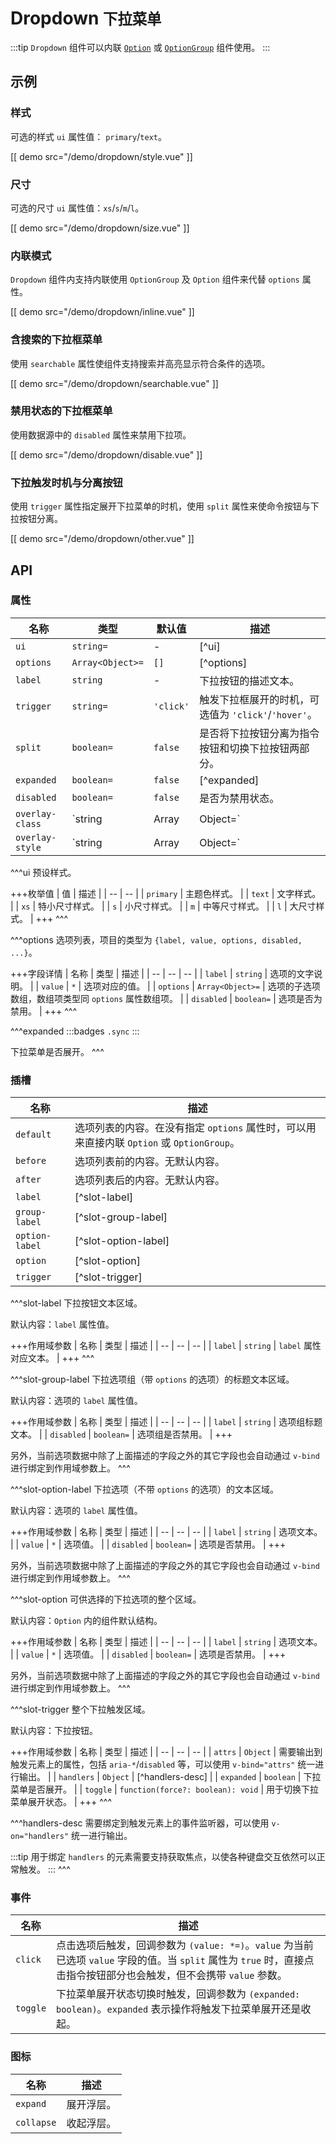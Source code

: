 # Dropdown <small>下拉菜单</small>

:::tip
`Dropdown` 组件可以内联 [`Option`](./option) 或 [`OptionGroup`](./option-group) 组件使用。
:::

## 示例

### 样式

可选的样式 `ui` 属性值： `primary`/`text`。

[[ demo src="/demo/dropdown/style.vue" ]]

### 尺寸

可选的尺寸 `ui` 属性值：`xs`/`s`/`m`/`l`。

[[ demo src="/demo/dropdown/size.vue" ]]

### 内联模式

`Dropdown` 组件内支持内联使用 `OptionGroup` 及 `Option` 组件来代替 `options` 属性。

[[ demo src="/demo/dropdown/inline.vue" ]]

### 含搜索的下拉框菜单

使用 `searchable` 属性使组件支持搜索并高亮显示符合条件的选项。

[[ demo src="/demo/dropdown/searchable.vue" ]]

### 禁用状态的下拉框菜单

使用数据源中的 `disabled` 属性来禁用下拉项。

[[ demo src="/demo/dropdown/disable.vue" ]]

### 下拉触发时机与分离按钮

使用 `trigger` 属性指定展开下拉菜单的时机，使用 `split` 属性来使命令按钮与下拉按钮分离。

[[ demo src="/demo/dropdown/other.vue" ]]

## API

### 属性

| 名称 | 类型 | 默认值 | 描述 |
| -- | -- | -- | -- |
| `ui` | `string=` | - | [^ui] |
| `options` | `Array<Object>=` | `[]` | [^options] |
| `label` | `string` | - | 下拉按钮的描述文本。 |
| `trigger` | `string=` | `'click'` | 触发下拉框展开的时机，可选值为 `'click'`/`'hover'`。 |
| `split` | `boolean=` | `false` | 是否将下拉按钮分离为指令按钮和切换下拉按钮两部分。 |
| `expanded` | `boolean=` | `false` | [^expanded] |
| `disabled` | `boolean=` | `false` | 是否为禁用状态。 |
| `overlay-class` | `string|Array|Object=` | - | 参考 [`Overlay`](./overlay) 组件的 [`overlay-class`](./overlay#属性) 属性。 |
| `overlay-style` | `string|Array|Object=` | - | 参考 [`Overlay`](./overlay) 组件的 [`overlay-style`](./overlay#属性) 属性。 |

^^^ui
预设样式。

+++枚举值
| 值 | 描述 |
| -- | -- |
| `primary` | 主题色样式。 |
| `text` | 文字样式。 |
| `xs` | 特小尺寸样式。 |
| `s` | 小尺寸样式。 |
| `m` | 中等尺寸样式。 |
| `l` | 大尺寸样式。 |
+++
^^^

^^^options
选项列表，项目的类型为 `{label, value, options, disabled, ...}`。

+++字段详情
| 名称 | 类型 | 描述 |
| -- | -- | -- |
| `label` | `string` | 选项的文字说明。 |
| `value` | `*` | 选项对应的值。 |
| `options` | `Array<Object>=` | 选项的子选项数组，数组项类型同 `options` 属性数组项。 |
| `disabled` | `boolean=` | 选项是否为禁用。 |
+++
^^^

^^^expanded
:::badges
`.sync`
:::

下拉菜单是否展开。
^^^

### 插槽

| 名称 | 描述 |
| -- | -- |
| `default` | 选项列表的内容。在没有指定 `options` 属性时，可以用来直接内联 `Option` 或 `OptionGroup`。 |
| `before` | 选项列表前的内容。无默认内容。 |
| `after` | 选项列表后的内容。无默认内容。 |
| `label` | [^slot-label] |
| `group-label` | [^slot-group-label] |
| `option-label` | [^slot-option-label] |
| `option` | [^slot-option] |
| `trigger` | [^slot-trigger] |

^^^slot-label
下拉按钮文本区域。

默认内容：`label` 属性值。

+++作用域参数
| 名称 | 类型 | 描述 |
| -- | -- | -- |
| `label` | `string` | `label` 属性对应文本。 |
+++
^^^

^^^slot-group-label
下拉选项组（带 `options` 的选项）的标题文本区域。

默认内容：选项的 `label` 属性值。

+++作用域参数
| 名称 | 类型 | 描述 |
| -- | -- | -- |
| `label` | `string` | 选项组标题文本。 |
| `disabled` | `boolean=` | 选项组是否禁用。 |
+++

另外，当前选项数据中除了上面描述的字段之外的其它字段也会自动通过 `v-bind` 进行绑定到作用域参数上。
^^^

^^^slot-option-label
下拉选项（不带 `options` 的选项）的文本区域。

默认内容：选项的 `label` 属性值。

+++作用域参数
| 名称 | 类型 | 描述 |
| -- | -- | -- |
| `label` | `string` | 选项文本。 |
| `value` | `*` | 选项值。 |
| `disabled` | `boolean=` | 选项是否禁用。 |
+++

另外，当前选项数据中除了上面描述的字段之外的其它字段也会自动通过 `v-bind` 进行绑定到作用域参数上。
^^^

^^^slot-option
可供选择的下拉选项的整个区域。

默认内容：`Option` 内的组件默认结构。

+++作用域参数
| 名称 | 类型 | 描述 |
| -- | -- | -- |
| `label` | `string` | 选项文本。 |
| `value` | `*` | 选项值。 |
| `disabled` | `boolean=` | 选项是否禁用。 |
+++

另外，当前选项数据中除了上面描述的字段之外的其它字段也会自动通过 `v-bind` 进行绑定到作用域参数上。
^^^

^^^slot-trigger
整个下拉触发区域。

默认内容：下拉按钮。

+++作用域参数
| 名称 | 类型 | 描述 |
| -- | -- | -- |
| `attrs` | `Object` | 需要输出到触发元素上的属性，包括 `aria-*`/`disabled` 等，可以使用 `v-bind="attrs"` 统一进行输出。 |
| `handlers` | `Object` | [^handlers-desc] |
| `expanded` | `boolean` | 下拉菜单是否展开。 |
| `toggle` | `function(force?: boolean): void` | 用于切换下拉菜单展开状态。 |
+++
^^^

^^^handlers-desc
需要绑定到触发元素上的事件监听器，可以使用 `v-on="handlers"` 统一进行输出。

:::tip
用于绑定 `handlers` 的元素需要支持获取焦点，以使各种键盘交互依然可以正常触发。
:::
^^^

### 事件

| 名称 | 描述 |
| -- | -- |
| `click` | 点击选项后触发，回调参数为 `(value: *=)`。`value` 为当前已选项 `value` 字段的值。当 `split` 属性为 `true` 时，直接点击指令按钮部分也会触发，但不会携带 `value` 参数。 |
| `toggle` | 下拉菜单展开状态切换时触发，回调参数为 `(expanded: boolean)`。`expanded` 表示操作将触发下拉菜单展开还是收起。 |

### 图标

| 名称 | 描述 |
| -- | -- |
| `expand` | 展开浮层。 |
| `collapse` | 收起浮层。 |
